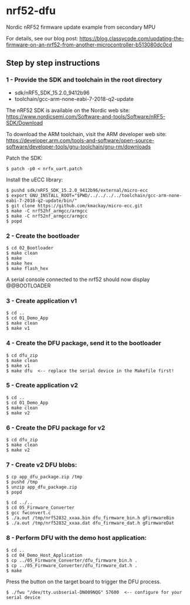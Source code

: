 # nrf52-dfu

Nordic nRF52 firmware update example from secondary MPU

For details, see our blog post: https://blog.classycode.com/updating-the-firmware-on-an-nrf52-from-another-microcontroller-b513080dc0cd


## Step by step instructions

### 1 - Provide the SDK and toolchain in the root directory

* sdk/nRF5_SDK_15.2.0_9412b96
* toolchain/gcc-arm-none-eabi-7-2018-q2-update

The nRF52 SDK is available on the Nordic web site: https://www.nordicsemi.com/Software-and-tools/Software/nRF5-SDK/Download

To download the ARM toolchain, visit the ARM developer web site: https://developer.arm.com/tools-and-software/open-source-software/developer-tools/gnu-toolchain/gnu-rm/downloads

Patch the SDK:

```
$ patch -p0 < nrfx_uart.patch
```

Install the uECC library:

```
$ pushd sdk/nRF5_SDK_15.2.0_9412b96/external/micro-ecc
$ export GNU_INSTALL_ROOT="$PWD/../../../../toolchain/gcc-arm-none-eabi-7-2018-q2-update/bin/"
$ git clone https://github.com/kmackay/micro-ecc.git
$ make -C nrf52hf_armgcc/armgcc
$ make -C nrf52nf_armgcc/armgcc
$ popd
```


### 2 - Create the bootloader

```
$ cd 02_Bootloader
$ make clean
$ make
$ make hex
$ make flash_hex
```

A serial console connected to the nrf52 should now display @@BOOTLOADER


### 3 - Create application v1

```
$ cd ..
$ cd 01_Demo_App
$ make clean
$ make v1
```


### 4 - Create the DFU package, send it to the bootloader

```
$ cd dfu_zip
$ make clean
$ make v1
$ make dfu  <-- replace the serial device in the Makefile first!
```


### 5 - Create application v2

```
$ cd ..
$ cd 01_Demo_App
$ make clean
$ make v2
```


### 6 - Create the DFU package for v2

```
$ cd dfu_zip
$ make clean
$ make v2
```


### 7 - Create v2 DFU blobs:

```
$ cp app_dfu_package.zip /tmp
$ pushd /tmp
$ unzip app_dfu_package.zip
$ popd

$ cd ../..
$ cd 05_Firmware_Converter
$ gcc fwconvert.c
$ ./a.out /tmp/nrf52832_xxaa.bin dfu_firmware_bin.h gFirmwareBin
$ ./a.out /tmp/nrf52832_xxaa.dat dfu_firmware_dat.h gFirmwareDat
```


### 8 - Perform DFU with the demo host application:

```
$ cd ..
$ cd 04_Demo_Host_Application
$ cp ../05_Firmware_Converter/dfu_firmware_bin.h .
$ cp ../05_Firmware_Converter/dfu_firmware_dat.h .
$ make
```

Press the button on the target board to trigger the DFU process.

```
$ ./fwu "/dev/tty.usbserial-DN009NQG" 57600  <-- configure for your serial device
```

